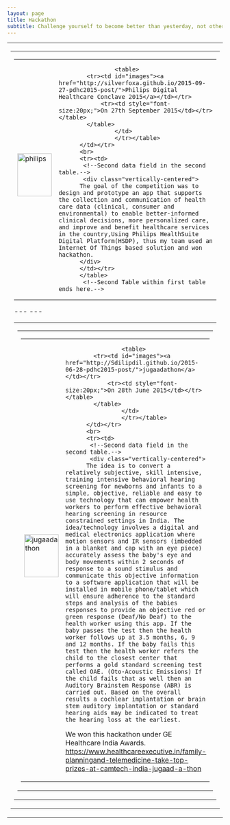 ```yaml
---
layout: page
title: Hackathon
subtitle: Challenge yourself to become better than yesterday, not others.
---
```

<table>
<!--First row of first table.-->
<tr>
<td>
          <!--Second Table within first table starts here.-->
          <table> 
          <tr><td>
          <!--First data field in the second table.-->
          <!--Creating a table within the first field instead of partitioning it-->
                    <table><tr>
                    <td>
                    <!--Image field-->
                    <img src="http://1.bp.blogspot.com/-81eONE_mnaA/UtLLFqotbZI/AAAAAAAACWg/s4lv7Ve_5_8/s1600/philips_2013_logo_detail.png" alt="philips" width="80" height="100" /> &nbsp;&nbsp;
                    </td>
                    <td>
                    <!--Text field-->
                  
                    <table>
            <tr><td id="images"><a href="http://silverfoxa.github.io/2015-09-27-pdhc2015-post/">Philips Digital Healthcare Conclave 2015</a></td></tr> 
                <tr><td style="font-size:20px;">On 27th September 2015</td></tr></table>
            </table>
                    </td>
                    </tr></table>
          </td></tr>
          <br>
          <tr><td>
           <!--Second data field in the second table.-->
           <div class="vertically-centered">
          The goal of the competition was to design and prototype an app that supports the collection and communication of health care data (clinical, consumer and environmental) to enable better-informed clinical decisions, more personalized care, and improve and benefit healthcare services in the country,Using Philips HealthSuite Digital Platform(HSDP), thus my team used an Internet Of Things based solution and won hackathon.
          </div>
          </td></tr>
          </table>
           <!--Second Table within first table ends here.-->
</td>
</tr>
<!--Can add more rows to the first table here.-->
</table>
---
---
<table>
<!--First row of first table.-->
<tr>
<td>
          <!--Second Table within first table starts here.-->
          <table> 
          <tr><td>
          <!--First data field in the second table.-->
          <!--Creating a table within the first field instead of partitioning it-->
                    <table><tr>
                    <td>
                    <!--Image field-->
                    <img src="http://4.bp.blogspot.com/-8GJjLmX46gM/U6q0xB5wP1I/AAAAAAAACeA/Xe71aFtApVY/s1600/JU1.png" alt="jugaadathon" width="80" height="100" /> &nbsp;&nbsp;
                    </td>
                    <td>
                    <!--Text field-->
                  
                    <table>
            <tr><td id="images"><a href="http://Sdilipdil.github.io/2015-06-28-pdhc2015-post/">jugaadathon</a></td></tr> 
                <tr><td style="font-size:20px;">On 28th June 2015</td></tr></table>
            </table>
                    </td>
                    </tr></table>
          </td></tr>
          <br>
          <tr><td>
           <!--Second data field in the second table.-->
           <div class="vertically-centered">
          The idea is to convert a relatively subjective, skill intensive, training intensive behavioral hearing screening for newborns and infants to a simple, objective, reliable and easy to use technology that can empower health workers to perform effective behavioral hearing screening in resource constrained settings in India. The idea/technology involves a digital and medical electronics application where motion sensors and IR sensors (imbedded in a blanket and cap with an eye piece) accurately assess the baby's eye and body movements within 2 seconds of response to a sound stimulus and communicate this objective information to a software application that will be installed in mobile phone/tablet which will ensure adherence to the standard steps and analysis of the babies responses to provide an objective red or green response (Deaf/No Deaf) to the health worker using this app. If the baby passes the test then the health worker follows up at 3.5 months, 6, 9 and 12 months. If the baby fails this test then the health worker refers the child to the closest center that performs a gold standard screening test called OAE. (Oto-Acoustic Emissions) If the child fails that as well then an Auditory Brainstem Response (ABR) is carried out. Based on the overall results a cochlear implantation or brain stem auditory implantation or standard hearing aids may be indicated to treat the hearing loss at the earliest.
We won this hackathon under GE Healthcare India Awards.
https://www.healthcareexecutive.in/family-planningand-telemedicine-take-top-prizes-at-camtech-india-jugaad-a-thon
          </div>
          </td></tr>
          </table>
           <!--Second Table within first table ends here.-->
</td>
</tr>
<!--Can add more rows to the first table here.-->
</table>
